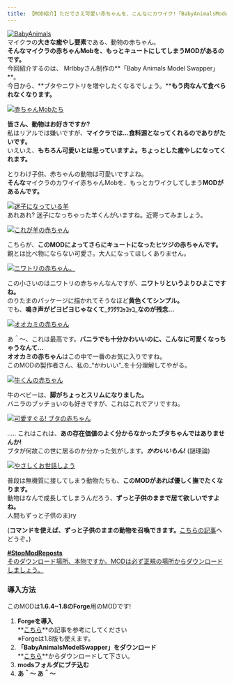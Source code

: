 ```yaml
---
title: 【MOD紹介】ただでさえ可愛い赤ちゃんを、こんなにカワイク!「BabyAnimalsModelSwapper」
---
```


[![BabyAnimals](https://cdn-ak.f.st-hatena.com/images/fotolife/s/sasigume/20210208/20210208145541.png)](#8/1/81b5e0bb.png "BabyAnimals")  
マイクラの**大きな癒やし要素**である、動物の赤ちゃん。  
**そんなマイクラの赤ちゃんMobを、もっとキュートにしてしまうMODがあるのです。**  
今回紹介するのは、 Mrlbbyさん制作の**「Baby Animals Model Swapper」**。  
今日から、**ブタやニワトリを増やしたくなるでしょう。****もう肉なんて食べられなくなります。**

[![赤ちゃんMobたち](https://cdn-ak.f.st-hatena.com/images/fotolife/s/sasigume/20210208/20210208145954.png)](#8/5/85a35bb3.png "赤ちゃんMobたち")

**皆さん、動物はお好きですか?**  
私はリアルでは嫌いですが、**マイクラでは…食料源となってくれるのでありがたいです。**  
いえいえ、**もちろん可愛いとは思っていますよ。ちょっとした癒やしになってくれます。**

とりわけ子供、赤ちゃんの動物は可愛いですよね。  
**そんな**マイクラのカワイイ赤ちゃんMobを、もっとカワイクしてしまう**MODがあるんです。**

[![迷子になっている羊](https://cdn-ak.f.st-hatena.com/images/fotolife/s/sasigume/20210208/20210208141715.png)](#5/f/5f7cefe6.png "迷子になっている羊")  
あれあれ? 迷子になっちゃった羊くんがいますね。近寄ってみましょう。

[![これが羊の赤ちゃん](https://cdn-ak.f.st-hatena.com/images/fotolife/s/sasigume/20210208/20210208142151.png)](#6/3/63a100f9.png "これが羊の赤ちゃん")

こちらが、**このMODによってさらにキュートになったヒツジの赤ちゃんです。**  
親とは比べ物にならない可愛さ。大人になってほしくありません。

[![ニワトリの赤ちゃん。](https://cdn-ak.f.st-hatena.com/images/fotolife/s/sasigume/20210208/20210208131635.png)](#2/0/205e87e3.png "ニワトリの赤ちゃん。")

この小さいのはニワトリの赤ちゃんなんですが、**ニワトリというよりひよこですね。**  
のりたまのパッケージに描かれてそうなほど**黄色くてシンプル。**  
でも、**鳴き声がピヨピヨじゃなくて_ｸﾜｸﾜｺｯｺｯｺ_なのが残念…**

[![オオカミの赤ちゃん](https://cdn-ak.f.st-hatena.com/images/fotolife/s/sasigume/20210208/20210208150539.png)](#8/a/8afca13a.png "オオカミの赤ちゃん")

あ＾～、これは最高です。**バニラでも十分かわいいのに、こんなに可愛くなっちゃうなんて…**  
**オオカミの赤ちゃん**はこの中で一番のお気に入りですね。  
このMODの製作者さん、私の_“かわいい”_を十分理解してやがる。

[![牛くんの赤ちゃん](https://cdn-ak.f.st-hatena.com/images/fotolife/s/sasigume/20210208/20210208154143.png)](#a/e/ae704983.png "牛くんの赤ちゃん")

牛のベビーは、**脚がちょっとスリムになりました。**  
バニラのブッチョいのも好きですが、これはこれでアリですね。

[![可愛すぐる! ブタの赤ちゃん](https://cdn-ak.f.st-hatena.com/images/fotolife/s/sasigume/20210208/20210208130449.png)](#1/3/136a411a.png "可愛すぐる! ブタの赤ちゃん")

….. これはこれは、**あの存在価値のよく分からなかったブタちゃんではありませんか!**  
ブタが何故この世に居るのか分かった気がします。**_かわいいもん!_** (謎理論)

[![やさしくお世話しよう](https://cdn-ak.f.st-hatena.com/images/fotolife/s/sasigume/20210208/20210208161255.png)](#c/d/cdf7b94e.png "やさしくお世話しよう")

普段は無機質に接してしまう動物たちも、**このMODがあれば優しく撫でたくなります。**  
動物はなんで成長してしまうんだろう、**ずっと子供のままで居て欲しいですよね。**  
人間もずっと子供のま)ry

(**コマンドを使えば、ずっと子供のままの動物を召喚できます。**[こちらの記事](/forever-baby-animal-command/ "【Minecraft】子供のまま、成長しない動物を召喚する方法 - 新NBTタグ")へどうぞ。)

[**#StopModReposts**  
そのダウンロード場所、本物ですか。MODは必ず正規の場所からダウンロードしましょう。](https://www.napoan.com/stop-mod-reposts/)

### 導入方法

このMODは**1.6.4~1.8のForge**用のMODです!

1.  **Forgeを導入**  
    **[こちら](/new-way-to-install-mod/#forge-inst)**の記事を参考にしてください  
    ※Forgeは1.8版も使えます。
2.  **「BabyAnimalsModelSwapper」をダウンロード**  
    **[こちら](http://www.minecraftforum.net/forums/mapping-and-modding/minecraft-mods/2364027-baby-animals-model-swapper-bunnies-update "「BabyAnimalsModelSwapper」のダウンロード")**からダウンロードして下さい。
3.  **modsフォルダにブチ込む** 
4.  **あ＾～ あ＾～**
